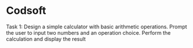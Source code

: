 # Codsoft
Task 1: 
Design a simple calculator with basic arithmetic operations.
Prompt the user to input two numbers and an operation choice.
Perform the calculation and display the result
